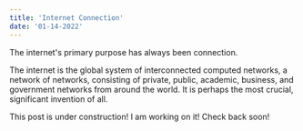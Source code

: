 ```yaml
---
title: 'Internet Connection'
date: '01-14-2022'
---
```


The internet's primary purpose has always been connection.

The internet is the global system of interconnected computed networks, a network of networks, consisting of private, public, academic, business, and government networks from around the world. It is perhaps the most crucial, significant invention of all.

This post is under construction! I am working on it! Check back soon!
